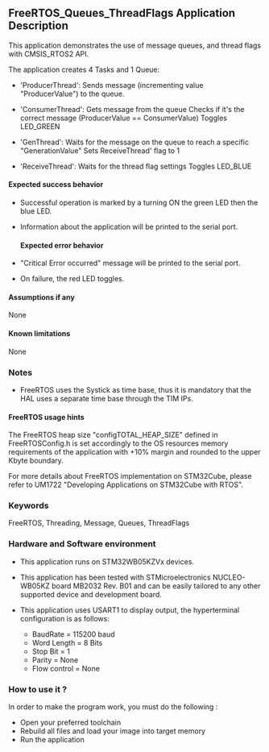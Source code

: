 
## <b>FreeRTOS_Queues_ThreadFlags Application Description</b>

This application demonstrates the use of message queues, and thread flags with CMSIS_RTOS2 API.

The application creates 4 Tasks and 1 Queue:

  - 'ProducerThread': Sends message (incrementing value "ProducerValue") to the queue.

  - 'ConsumerThread': Gets message from the queue
                      Checks if it's the correct message (ProducerValue == ConsumerValue)
                      Toggles LED_GREEN

  - 'GenThread': Waits for the message on the queue to reach a specific "GenerationValue"
                 Sets ReceiveThread' flag to 1

  - 'ReceiveThread': Waits for the thread flag settings
                     Toggles LED_BLUE

#### <b>Expected success behavior</b>

- Successful operation is marked by a turning ON the green LED then the blue LED.
- Information about the application will be printed to the serial port.

  #### <b>Expected error behavior</b>

- "Critical Error occurred" message will be printed to the serial port.
- On failure, the red LED toggles.

#### <b>Assumptions if any</b>
None

#### <b>Known limitations</b>
None

### <b>Notes</b>

  - FreeRTOS uses the Systick as time base, thus it is mandatory that the HAL uses a separate time base through the TIM IPs.

#### <b>FreeRTOS usage hints</b>

The FreeRTOS heap size "configTOTAL_HEAP_SIZE" defined in FreeRTOSConfig.h is set accordingly to the
OS resources memory requirements of the application with +10% margin and rounded to the upper Kbyte boundary.

For more details about FreeRTOS implementation on STM32Cube, please refer to UM1722 "Developing Applications
on STM32Cube with RTOS".

### <b>Keywords</b>

FreeRTOS, Threading, Message, Queues, ThreadFlags

### <b>Hardware and Software environment</b>

  - This application runs on STM32WB05KZVx devices.
  - This application has been tested with STMicroelectronics NUCLEO-WB05KZ board MB2032 Rev. B01
    and can be easily tailored to any other supported device and development board.

  - This application uses USART1 to display output, the hyperterminal configuration is as follows:

      - BaudRate = 115200 baud
      - Word Length = 8 Bits
      - Stop Bit = 1
      - Parity = None
      - Flow control = None


### <b>How to use it ?</b>

In order to make the program work, you must do the following :

 - Open your preferred toolchain
 - Rebuild all files and load your image into target memory
 - Run the application
